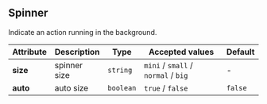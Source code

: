 ## Spinner

Indicate an action running in the background.

<ex-code name="ex-spinner-basic"/></ex-code>

<ex-code name="ex-spinner-size"/></ex-code>

<ex-footer edit-link="https://github.com/zeit-ui/vue/edit/master/docs/en-us/components/spinner.md">

| Attribute | Description | Type | Accepted values | Default
| ---------- | ---------- | ---- |  -------------- | ------ |
| **size** | spinner size | `string` | `mini` / `small` / `normal` / `big` | - |
| **auto** | auto size | `boolean` | `true` / `false` | `false` |

</ex-footer>
